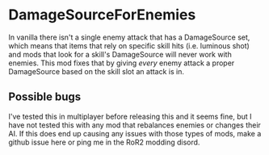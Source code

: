 # DamageSourceForEnemies
In vanilla there isn't a single enemy attack that has a DamageSource set, which means that items that rely on specific skill hits (i.e. luminous shot) and mods that look for a skill's DamageSource will never work with enemies. This mod fixes that by giving *every* enemy attack a proper DamageSource based on the skill slot an attack is in.

## Possible bugs
I've tested this in multiplayer before releasing this and it seems fine, but I have not tested this with any mod that rebalances enemies or changes their AI. If this does end up causing any issues with those types of mods, make a github issue here or ping me in the RoR2 modding disord.
